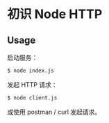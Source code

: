 # 初识 Node HTTP

## Usage

启动服务：

```bash
$ node index.js
```

发起 HTTP 请求：

```bash
$ node client.js
```

或使用 postman / curl 发起请求。